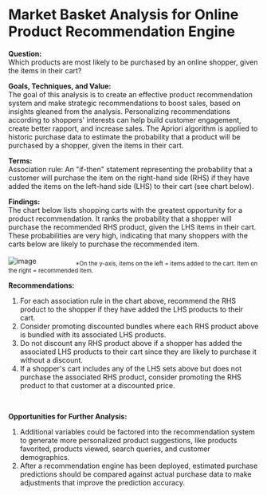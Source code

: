 # Market Basket Analysis for Online Product Recommendation Engine

**Question:**<br>
Which products are most likely to be purchased by an online shopper, given the items in their cart?<br>

**Goals, Techniques, and Value:**<br>
The goal of this analysis is to create an effective product recommendation system and make strategic recommendations to boost sales, based on insights gleaned from the analysis. Personalizing recommendations according to shoppers' interests can help build customer engagement, create better rapport, and increase sales. The Apriori algorithm is applied to historic purchase data to estimate the probability that a product will be purchased by a shopper, given the items in their cart.

**Terms:**<br>
Association rule: An "if-then" statement representing the probability that a customer will purchase the item on the right-hand side (RHS) if they have added the items on the left-hand side (LHS) to their cart (see chart below).<br>

**Findings:**<br>
The chart below lists shopping carts with the greatest opportunity for a product recommendation. It ranks the probability that a shopper will purchase the recommended RHS product, given the LHS items in their cart. These probabilities are very high, indicating that many shoppers with the carts below are likely to purchase the recommended item.<br>
<br>
![image](https://user-images.githubusercontent.com/30391113/171098428-a32f11ee-8e3f-41c1-be6a-fd9072a8fb62.png)
&nbsp;&nbsp;&nbsp;&nbsp;&nbsp;&nbsp;&nbsp;&nbsp;&nbsp;&nbsp;&nbsp;&nbsp;&nbsp;&nbsp;&nbsp;&nbsp;&nbsp;&nbsp;&nbsp;<sub>*On the y-axis, items on the left = items added to the cart. Item on the right = recommended item.</sub>
<br>

**Recommendations:<br>**
1. For each association rule in the chart above, recommend the RHS product to the shopper if they have added the LHS products to their cart.<br>
2. Consider promoting discounted bundles where each RHS product above is bundled with its associated LHS products.    
3. Do not discount any RHS product above if a shopper has added the associated LHS products to their cart since they are likely to purchase it without a discount. 
4. If a shopper's cart includes any of the LHS sets above but does not purchase the associated RHS product, consider promoting the RHS product to that customer at a discounted price. 
<br>

**Opportunities for Further Analysis:<br>**
1. Additional variables could be factored into the recommendation system to generate more personalized product suggestions, like products favorited, products viewed, search queries, and customer demographics.<br>
2. After a recommendation engine has been deployed, estimated purchase predictions should be compared against actual purchase data to make adjustments that improve the prediction accuracy. 
<br>


